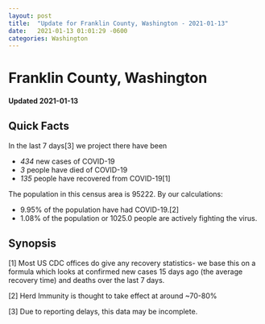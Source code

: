 ```yaml
---
layout: post
title:  "Update for Franklin County, Washington - 2021-01-13"
date:   2021-01-13 01:01:29 -0600
categories: Washington
---
```


# Franklin County, Washington
#### Updated 2021-01-13

## Quick Facts

In the last 7 days[3] we project there have been
- *434* new cases of COVID-19
- *3* people have died of COVID-19
- *135* people have recovered from COVID-19[1]

The population in this census area is 95222. By our calculations:
- 9.95% of the population have had COVID-19.[2]
- 1.08% of the population or 1025.0 people are actively fighting the virus.

## Synopsis




[1] Most US CDC offices do give any recovery statistics- we base this on a formula which looks at confirmed new cases
15 days ago (the average recovery time) and deaths over the last 7 days.

[2] Herd Immunity is thought to take effect at around ~70-80%

[3] Due to reporting delays, this data may be incomplete.
 
    